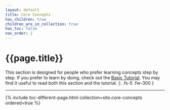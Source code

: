 ```yaml
---
layout: default
title: Core Concepts
has_children: true
children_are_in_collection: true
has_toc: false
nav_order: 2
---
```


# {{page.title}}

This section is designed for people who prefer learning concepts step by step. If you prefer to learn by doing, check out the [Basic Tutorial]({{site.baseurl}}/docs/basic-tutorial). You may find it useful to read both this section and the tutorial.
{: .fs-5 .fw-300 }

---


<!-- TOC -->
{% include toc-different-page.html collection=site.core-concepts ordered=true %}

